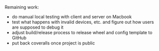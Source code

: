 Remaining work:

- do manual local testing with client and server on Macbook
- test what happens with invalid devices, etc. and figure out how users are supposed to debug it
- adjust build/release process to release wheel and config template to GitHub
- put back coveralls once project is public
